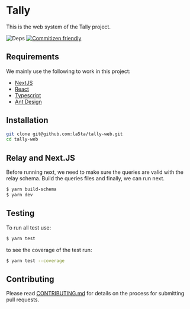# Tally

This is the web system of the Tally project.

<!--
  TODO:
  Add test badges using: https://shields.io/
-->

![Deps](https://img.shields.io/david/la5ta/tally-web?style=for-the-badge&labelColor=000000)
[![Commitizen friendly](https://img.shields.io/badge/commitizen-friendly-brightgreen.svg)](http://commitizen.github.io/cz-cli/)

## Requirements

We mainly use the following to work in this project:

- [NextJS](https://nextjs.org/)
- [React](https://reactjs.org/)
- [Typescript](https://www.typescriptlang.org/)
- [Ant Design](https://ant.design/)

## Installation

```bash
git clone git@github.com:la5ta/tally-web.git
cd tally-web
```

## Relay and Next.JS

Before running next, we need to make sure the queries are valid with the relay schema. Build the queries files and finally, we can run next.

```bash
$ yarn build-schema
$ yarn dev
```

## Testing

To run all test use:

```bash
$ yarn test
```

to see the coverage of the test run:

```bash
$ yarn test --coverage
```

## Contributing

Please read [CONTRIBUTING.md](CONTRIBUTING.md) for details on the process for submitting pull requests.
